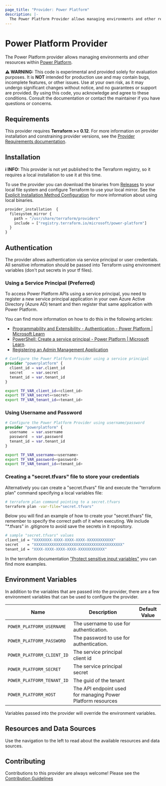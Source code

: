 ```yaml
---
page_title: "Provider: Power Platform"
description: |-
  The Power Platform Provider allows managing environments and other resources within [Power Platform](https://powerplatform.microsoft.com/)
---
```


# Power Platform Provider

The Power Platform provider allows managing environments and other resources within [Power Platform](https://powerplatform.microsoft.com/).

**⚠️ WARNING:** This code is experimental and provided solely for evaluation purposes. It is **NOT** intended for production use and may contain bugs, incomplete features, or other issues. Use at your own risk, as it may undergo significant changes without notice, and no guarantees or support are provided. By using this code, you acknowledge and agree to these conditions. Consult the documentation or contact the maintainer if you have questions or concerns.

## Requirements

This provider requires **Terraform >= 0.12**.  For more information on provider installation and constraining provider versions, see the [Provider Requirements documentation](https://developer.hashicorp.com/terraform/language/providers/requirements).

## Installation

**ℹ INFO:** This provider is not yet published to the Terraform registry, so it requires a local installation to use it at this time.

To use the provider you can download the binaries from [Releases](https://github.com/microsoft/terraform-provider-power-platform/releases) to your local file system and configure Terraform to use your local mirror.  See the [Explicit Installation Method Configuration](https://developer.hashicorp.com/terraform/cli/config/config-file#explicit-installation-method-configuration) for more information about using local binaries.

```terraform
provider_installation  {
  filesystem_mirror {
    path = "/usr/share/terraform/providers"
    include = ["registry.terraform.io/microsoft/power-platform"]
  }
}
```

## Authentication

The provider allows authentication via service principal or user credentials. All sensitive information should be passed into Terraform using environment variables (don't put secrets in your tf files).

### Using a Service Principal (Preferred)

To access Power Platform APIs using a service principal, you need to register a new service principal application in your own Azure Active Directory (Azure AD) tenant and then register that same application with Power Platform.

You can find more information on how to do this in the following articles:

- [Programmability and Extensibility - Authentication - Power Platform | Microsoft Learn](https://learn.microsoft.com/en-us/power-platform/admin/programmability-authentication-v2)
- [PowerShell: Create a service principal - Power Platform | Microsoft Learn](https://learn.microsoft.com/en-us/power-platform/admin/powershell-create-service-principal).
- [Registering an Admin Management Application](https://learn.microsoft.com/en-us/power-platform/admin/powerplatform-api-create-service-principal#registering-an-admin-management-application)

```terraform
# Configure the Power Platform Provider using a service principal
provider "powerplatform" {
  client_id = var.client_id
  secret    = var.secret
  tenant_id = var.tenant_id
}
```

```bash
export TF_VAR_client_id=<client_id>
export TF_VAR_secret=<secret>
export TF_VAR_tenant_id=<tenant_id>
```

### Using Username and Password

```terraform
# Configure the Power Platform Provider using username/password
provider "powerplatform" {
  username  = var.username
  password  = var.password
  tenant_id = var.tenant_id
}
```

```bash
export TF_VAR_username=<username>
export TF_VAR_password=<password>
export TF_VAR_tenant_id=<tenant_id>
```
###  Creating a "secret.tfvars" file to store your credentials

Alternatively you can create a "secret.tfvars" file and execute the "terraform plan" command specifying a local variables file:

```bash
# terraform plan command pointing to a secret.tfvars
terraform plan -var-file="secret.tfvars"
```
Below you will find an example of how to create your "secret.tfvars" file, remember to specify the correct path of it when executing.
We include "*.tfvars" in .gitignore to avoid save the secrets in it repository.

```bash
# sample "secret.tfvars" values
client_id = "XXXXXXXX-XXXX-XXXX-XXXX-XXXXXXXXXXXX"
secret    = "XXXXXXXXXXXXXXXXXXXXXXXXXXXXXXXXXXXXXXXX"
tenant_id = "XXXX-XXXX-XXXX-XXXX-XXXXXXXXXXXX"
```

In the terraform documentation ["Protect sensitive input variables"](https://developer.hashicorp.com/terraform/tutorials/configuration-language/sensitive-variables) you can find more examples.

## Environment Variables

In addition to the variables that are passed into the provider, there are a few environment variables that can be used to configure the provider.

| Name | Description | Default Value |
|------|-------------|---------------|
| `POWER_PLATFORM_USERNAME` | The username to use for authentication. | |
| `POWER_PLATFORM_PASSWORD` | The password to use for authentication. | |
| `POWER_PLATFORM_CLIENT_ID` | The service principal client id | |
| `POWER_PLATFORM_SECRET` | The service principal secret | |
| `POWER_PLATFORM_TENANT_ID` | The guid of the tenant | |
| `POWER_PLATFORM_HOST` | The API endpoint used for managing Power Platform resources | |

Variables passed into the provider will override the environment variables.

## Resources and Data Sources

Use the navigation to the left to read about the available resources and data sources.

## Contributing

Contributions to this provider are always welcome! Please see the [Contribution Guidelines](https://github.com/microsoft/terraform-provider-power-platform/)
